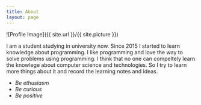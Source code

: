 ```yaml
---
title: About
layout: page
---
```

![Profile Image]({{ site.url }}/{{ site.picture }})

<p>
I am a student studying in university now. 
Since 2015 I started to learn knowledge about programming. 
I like programming and love the way to solve problems using programming.
I think that no one can compeltely learn the knowlege about computer science and technologies.
So I try to learn more things about it and record the learning notes and ideas.
</p>

* <em>Be ethusiasm</em>
* <em>Be curious</em>
* <em>Be positive</em>

